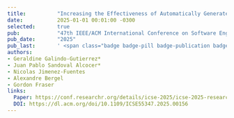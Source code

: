 ```yaml
---
title:          "Increasing the Effectiveness of Automatically Generated Tests by Improving Class Observability"
date:           2025-01-01 00:01:00 -0300
selected:       true
pub:            "47th IEEE/ACM International Conference on Software Engineering"
pub_date:       "2025"
pub_last:       ' <span class="badge badge-pill badge-publication badge-primary">ICSE</span> <span class="badge badge-pill badge-publication badge-warning">Distinguished Paper Award</span> <span class="badge badge-pill badge-publication badge-success">Core A*</span>'
authors:
- Geraldine Galindo-Gutierrez*
- Juan Pablo Sandoval Alcocer*
- Nicolas Jimenez-Fuentes
- Alexandre Bergel
- Gordon Fraser
links:
  Paper: https://conf.researchr.org/details/icse-2025/icse-2025-research-track/113/Increasing-the-Effectiveness-of-Automatically-Generated-Tests-by-Improving-Class-Obse
  DOI: https://dl.acm.org/doi/10.1109/ICSE55347.2025.00156
---
```

